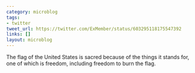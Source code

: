 ```yaml
---
category: microblog
tags:
- twitter
tweet_url: https://twitter.com/ExMember/status/603295118175547392
links: []
layout: microblog
---
```

The flag of the United States is sacred because of the things it stands for, one of which is freedom, including freedom to burn the flag.
